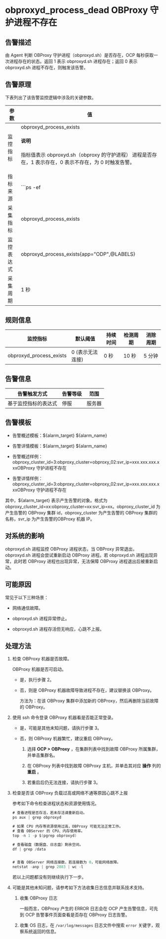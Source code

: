 obproxyd_process_dead OBProxy 守护进程不存在
==========================================================



告警描述
-------------------------

由 Agent 判断 OBProxy 守护进程（obproxyd.sh）是否存在，OCP 每秒获取一次进程存在的状态。返回 1 表示 obproxyd.sh 进程存在；返回 0 表示 obproxyd.sh 进程不存在，则触发该告警。

告警原理
-------------------------

下表列出了该告警监控逻辑中涉及的关键参数。


|  参数   |                                                                                      值                                                                                      |
|-------|-----------------------------------------------------------------------------------------------------------------------------------------------------------------------------|
| 监控指标  | obproxyd_process_exists <main id="notice" type='explain'><h4>说明</h4><p>指标值表示 obproxyd.sh（obproxy 的守护进程） 进程是否存在，1 表示存在，0 表示不存在，为 0 时触发告警。</p></main>                                            |
| 指标来源  | ```ps -ef|grep -w obproxyd.sh|grep -v grep|wc -l ``` <main id="notice" type='explain'><h4>说明</h4><p>该告警的指标来源相对特殊，是 OCP-Agent 执行上述 Linux 指令判断 OBProxy 守护进程是否存在。</p></main>   |
| 采集指标  | obproxyd_process_exists                                                                                                                                                     |
| 监控表达式 | obproxyd_process_exists{app="ODP",@LABELS}                                                                                                                                  |
| 采集周期  | 1 秒                                                                                                                                                                         |



规则信息
-------------------------



|          监控指标           |    默认阈值    | 持续时间 | 检测周期 | 消除周期 |
|-------------------------|------------|------|------|------|
| obproxyd_process_exists | 0 (表示无法连接) | 0 秒  | 10 秒 | 5 分钟 |



告警信息
-------------------------



|   告警触发方式   | 告警等级 | 范围  |
|------------|------|-----|
| 基于监控指标的表达式 | 停服   | 服务器 |



告警模板
-------------------------

* 告警概述模板：${alarm_target} ${alarm_name}



* 告警详情模板：${alarm_target} ${alarm_name}



* 告警概述样例：obproxy_cluster_id=3:obproxy_cluster=obproxy_02:svr_ip=xxx.xxx.xxx.xxxOBProxy 守护进程不存在



* 告警详情样例：obproxy_cluster_id=3:obproxy_cluster=obproxy_02:svr_ip=xxx.xxx.xxx.xxxOBProxy 守护进程不存在






其中，${alarm_target} 表示产生告警的对象。格式为obproxy_cluster_id=xx:obproxy_cluster=xx:svr_ip=xx。obproxy_cluster_id 为产生告警的 OBProxy 集群 id，obproxy_cluster 为产生告警的 OBProxy 集群的名称，svr_ip 为产生告警的OBProxy 机器 IP。

对系统的影响
---------------------------

obproxyd.sh 进程监控 OBProxy 进程状态，当 OBProxy 异常退出，obproxyd.sh 进程会尝试重新启动 OBProxy 进程。若 obproxyd.sh 进程出现异常，此时若 OBProxy 进程也出现异常，无法保障 OBProxy 进程退出后被重新启动。

可能原因
-------------------------

常见于以下三种场景：

* 网络通信故障。



* obproxyd.sh 进程异常停止。



* obproxyd.sh 进程存活但无响应，心跳不上报。






**处理方法**
-----------------------------

1. 检查 OBProxy 机器是否故障。

   OBProxy 机器是否可启动。
   * 是，执行步骤 2。



   * 否，则是 OBProxy 机器故障导致进程不存在，建议替换该 OBProxy。

     方法为：在该 OBProxy 集群中添加新的 OBProxy，然后再删除当前故障的 OBProxy。





2. 使用 ssh 命令登录 OBProxy 机器看是否能正常登录。

   * 是，可能是其他未知问题，请执行步骤 3。



   * 否，则 OBProxy 机器繁忙，建议重启 OBProxy。

     1. 选择 **OCP \> OBProxy** ，在集群列表中找到故障 OBProxy 所属集群，并单击集群名。



     2. 在 OBProxy 列表中找到故障 OBProxy 主机，并单击其对应 **操作** 列的 **重启** 。



     3. 若重启后仍无法连接，请执行步骤 3。









3. 检查是否该 OBProxy 负载过高或网络不通等原因心跳不上报

   参考如下命令检查进程状态和资源使用情况。

   ```java
   # 查看进程是否存活，若未存活请重新启动。
   ps aux | grep obproxyd

   # 如果 CPU 内存等资源使用过高，OBProxy 可能无法正常工作。
   # 查看 OBServer 的 CPU、内存使用率。
   top -n 1 -p $(pgrep obproxyd)

   # 查看磁盘（数据盘、日志盘）剩余空间。
   df | grep /data


   # 查看 OBServer 网络连接数，若连接数为 0，可能网络故障。
   netstat -anp | grep 2883 | wc -l
   ```



   若以上问题都没有则继续执行下一步。


4. 可能是其他未知问题，请参考如下方法收集日志信息并联系技术支持。

   1. 收集 OBProxy 日志

      一般而言，OBProxy 产生的 ERROR 日志会在 OCP 产生告警信息，可先到 OCP 告警事件页面查看是否存在 OBProxy 日志告警。


   2. 收集 OS 日志，在 `/var/log/messages` 日志文件中搜索 `error` 关键字，观察系统返回的信息。







